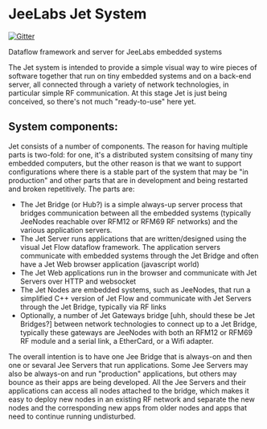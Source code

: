 JeeLabs Jet System
==================

[![Gitter](https://badges.gitter.im/Join%20Chat.svg)](https://gitter.im/jeelabs/jet?utm_source=badge&utm_medium=badge&utm_campaign=pr-badge&utm_content=badge)

Dataflow framework and server for JeeLabs embedded systems

The Jet system is intended to provide a simple visual way to wire pieces of software together that run on tiny embedded systems and on a back-end server, all connected through a variety of network technologies, in particular simple RF communication. At this stage Jet is just being conceived, so there's not much "ready-to-use" here yet.

System components:
-----------------
Jet consists of a number of components. The reason for having multiple parts is two-fold: for one, it's a distributed system consitsing of many tiny embedded computers, but the other reason is that we want to support configurations where there is a stable part of the system that may be "in production" and other parts that are in development and being restarted and broken repetitively. The parts are:
- The Jet Bridge (or Hub?) is a simple always-up server process that bridges communication between all the embedded systems (typically JeeNodes reachable over RFM12 or RFM69 RF networks) and the various application servers.
- The Jet Server runs applications that are written/designed using the visual Jet Flow dataflow framework. The application servers communicate with embedded systems through the Jet Bridge and often have a Jet Web browser application (javascript world)
- The Jet Web applications run in the browser and communicate with Jet Servers over HTTP and websocket
- The Jet Nodes are embedded systems, such as JeeNodes, that run a simplified C++ version of Jet Flow and communicate with Jet Servers through the Jet Bridge, typically via RF links
- Optionally, a number of Jet Gateways bridge [uhh, should these be Jet Bridges?] between network technologies to connect up to a Jet Bridge, typically these gateways are JeeNodes with both an RFM12 or RFM69 RF module and a serial link, a EtherCard, or a Wifi adapter.

The overall intention is to have one Jee Bridge that is always-on and then one or sevaral Jee Servers that run applications. Some Jee Servers may also be always-on and run "production" applications, but others may bounce as their apps are being developed. All the Jee Servers and their applications can access all nodes attached to the bridge, which makes it easy to deploy new nodes in an existing RF network and separate the new nodes and the corresponding new apps from older nodes and apps that need to continue running undisturbed.
